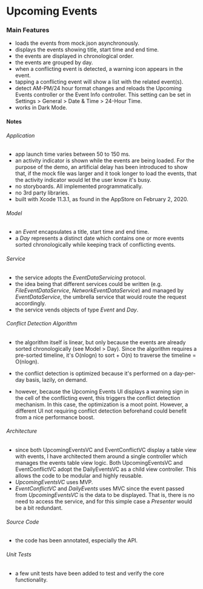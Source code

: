 # Upcoming Events



### Main Features

* loads the events from mock.json asynchronously.
* displays the events showing title, start time and end time.
* the events are displayed in chronological order.
* the events are grouped by day.
* when a conflicting event is detected, a warning icon appears in the event.
* tapping a conflicting event will show a list with the related event(s).
* detect AM-PM/24 hour format changes and reloads the Upcoming Events controller or the Event Info controller. This setting can be set in Settings > General > Date & Time > 24-Hour Time.
* works in Dark Mode.

#### Notes

###### Application

* app launch time varies between 50 to 150 ms.
* an activity indicator is shown while the events are being loaded. For the purpose of the demo, an artificial delay has been introduced to show that, if the mock file was larger and it took longer to load the events, that the activity indicator would let the user know it's busy.
* no storyboards. All implemented programmatically.
* no 3rd party libraries.
* built with Xcode 11.3.1, as found in the AppStore on February 2, 2020.

###### Model

* an *Event* encapsulates a title, start time and end time.
* a *Day* represents a distinct date which contains one or more events sorted chronologically while keeping track of conflicting events.

###### Service

* the service adopts the *EventDataServicing* protocol.
* the idea being that different services could be written (e.g. *FileEventDataService*, *NetworkEventDataService*) and managed by *EventDataService*, the umbrella service that would route the request accordingly.
* the service vends objects of type *Event* and *Day*.

###### Conflict Detection Algorithm

* the algorithm itself is linear, but only because the events are already sorted chronologically (see Model > Day). Since the algorithm requires a pre-sorted timeline, it's O(nlogn) to sort + O(n) to traverse the timeline = O(nlogn).

* the conflict detection is optimized because it's performed on a day-per-day basis, lazily, on demand.


* however, because the Upcoming Events UI displays a warning sign in the cell of the conflicting event, this triggers the conflict detection mechanism. In this case, the optimization is a moot point. However, a different UI not requiring conflict detection beforehand could benefit from a nice performance boost.

###### Architecture

* since both UpcomingEventsVC and EventConflictVC display a table view with events, I have architected them around a single controller which manages the events table view logic. Both UpcomingEventsVC and EventConflictVC adopt the DailyEventsVC as a child view controller. This allows the code to be modular and highly reusable.
* *UpcomingEventsVC* uses MVP.
* *EventConflictVC* and *DailyEvents* uses MVC since the event passed from *UpcomingEventsVC* is the data to be displayed. That is, there is no need to access the service, and for this simple case a *Presenter* would be a bit redundant.

###### Source Code

* the code has been annotated, especially the API.

###### Unit Tests

* a few unit tests have been added to test and verify the core functionality.
